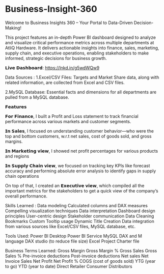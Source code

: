 # Business-Insight-360

Welcome to Business Insights 360 – Your Portal to Data-Driven Decision-Making!

This project features an in-depth Power BI dashboard designed to analyze and visualize critical performance metrics across multiple departments at AtliQ Hardware. It delivers actionable insights into finance, sales, marketing, supply chain, and executive operations, enabling stakeholders to make informed, strategic decisions for business growth.

𝗟𝗶𝘃𝗲 𝗗𝗮𝘀𝗵𝗯𝗼𝗮𝗿𝗱: https://lnkd.in/g5wdWQw9

Data Sources :
1.Excel/CSV Files: Targets and Market Share data, along with related information, are collected from Excel and CSV files.

2.MySQL Database: Essential facts and dimensions for all departments are pulled from a MySQL database.

𝗙𝗲𝗮𝘁𝘂𝗿𝗲𝘀

𝗙𝗼𝗿 𝗙𝗶𝗻𝗮𝗻𝗰𝗲, I built a Profit and Loss statement to track financial performance across various markets and customer segments.

𝗜𝗻 𝗦𝗮𝗹𝗲𝘀, I focused on understanding customer behavior—who were the top and bottom customers, w.r.t net sales, cost of goods sold, and gross margins.

𝗜𝗻 𝗠𝗮𝗿𝗸𝗲𝘁𝗶𝗻𝗴 𝘃𝗶𝗲𝘄, I showed net profit percentages for various products and regions

𝗜𝗻 𝗦𝘂𝗽𝗽𝗹𝘆 𝗖𝗵𝗮𝗶𝗻 𝘃𝗶𝗲𝘄, we focused on tracking key KPIs like forecast accuracy and performing absolute error analysis to identify gaps in supply chain operations 

On top of that, I created an 𝗘𝘅𝗲𝗰𝘂𝘁𝗶𝘃𝗲 𝘃𝗶𝗲𝘄, which compiled all the important metrics for the stakeholders to get a quick view of the company’s overall performance.

Skills Learned :
Data modeling
Calculated columns and DAX measures
Compelling visualization techniques
Data interpretation
Dashboard design principles
User-centric design
Stakeholder communication
Data Cleaning
Bookmarks
Custom Tooltip usage
Dynamic Title Creation
Data integration from various sources like Excel/CSV files, MySQL database, etc.

Tools Used:
Power BI Desktop
Power BI Service
MySQL
DAX and M language
DAX studio (to reduce file size)
Excel
Project Charter file

Business Terms Learned:
Gross Margin
Gross Margin %
Gross Sales
Gross Sales %
Pre-invoice deductions
Post-invoice deductions
Net sales
Net Invoice Sales
Net Profit
Net Profit %
COGS (cost of goods sold)
YTG (year to go)
YTD (year to date)
Direct
Retailer
Consumer
Distributors
